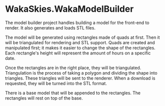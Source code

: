 ﻿# WakaSkies.WakaModelBuilder
The model builder project handles building a model for the front-end to render. It also generates and loads STL files.

The model will be generated using rectangles made of quads at first. Then it will be triangulated for rendering and STL support.
Quads are created and manipulated first; it makes it easier to change the shape of the rectangles.
Each rectangle's height will represent the amount of hours on a specific date.

Once the rectangles are in the right place, they will be triangulated. 
Triangulation is the process of taking a polygon and dividing the shape into triangles. 
These triangles will be sent to the renderer. When a download is requested, they will be turned into the STL format.

There is a base model that will be appended to the rectangles. The rectangles will rest on top of the base.